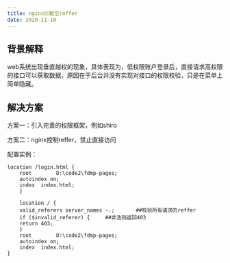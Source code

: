 ```yaml
---
title: nginx拦截空reffer
date: 2020-11-10
---
```


## 背景解释

web系统出现垂直越权的现象，具体表现为，低权限账户登录后，直接请求高权限的接口可以获取数据，原因在于后台并没有实现对接口的权限校验，只是在菜单上简单隐藏。

## 解决方案

方案一：引入完善的权限框架，例如shiro

方案二：nginx控制reffer，禁止直接访问

配置实例：

```code
location /login.html {
    root        D:\code2\fdmp-pages;
    autoindex on;
    index  index.html;
    }

    location / {
    valid_referers server_names ~.;       ##校验所有请求的reffer 
    if ($invalid_referer) {     ##非法则返回403
    return 403;
    }
    root        D:\code2\fdmp-pages;
    autoindex on;
    index  index.html;
}
```
